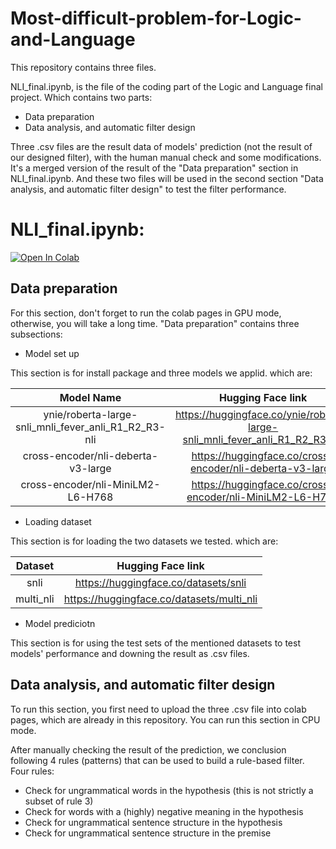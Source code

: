 # Most-difficult-problem-for-Logic-and-Language
This repository contains three files. 

NLI_final.ipynb, is the file of the coding part of the Logic and Language final project. Which contains two parts:
* Data preparation
* Data analysis, and automatic filter design

Three .csv files are the result data of models' prediction (not the result of our designed filter), with the human manual check and some modifications. It's a merged version of the result of the "Data preparation" section in NLI_final.ipynb. And these two files will be used in the second section "Data analysis, and automatic filter design" to test the filter performance.


# NLI_final.ipynb:
[![Open In Colab](https://colab.research.google.com/assets/colab-badge.svg)](https://colab.research.google.com/drive/1za-dUNbearC0RA6lwb4weIMzflQoOrYc?usp=sharing)

## Data preparation
For this section, don't forget to run the colab pages in GPU mode, otherwise, you will take a long time. "Data preparation" contains three subsections:
* Model set up

This section is for install package and three models we applid. which are:

|Model Name|Hugging Face link|
|:--------:|:---------------:|
|ynie/roberta-large-snli_mnli_fever_anli_R1_R2_R3-nli|https://huggingface.co/ynie/roberta-large-snli_mnli_fever_anli_R1_R2_R3-nli|
|cross-encoder/nli-deberta-v3-large|https://huggingface.co/cross-encoder/nli-deberta-v3-large|
|cross-encoder/nli-MiniLM2-L6-H768|https://huggingface.co/cross-encoder/nli-MiniLM2-L6-H768|

* Loading dataset

This section is for loading the two datasets we tested. which are:

|Dataset|Hugging Face link|
|:-----:|:---------------:|
|snli|https://huggingface.co/datasets/snli|
|multi_nli|https://huggingface.co/datasets/multi_nli|


* Model prediciotn

This section is for using the test sets of the mentioned datasets to test models' performance and downing the result as .csv files.

## Data analysis, and automatic filter design
To run this section, you first need to upload the three .csv file into colab pages, which are already in this repository. You can run this section in CPU mode.

After manually checking the result of the prediction, we conclusion following 4 rules (patterns) that can be used to build a rule-based filter. Four rules:
* Check for ungrammatical words in the hypothesis (this is not strictly a subset of rule 3)
* Check for words with a (highly) negative meaning in the hypothesis
* Check for ungrammatical sentence structure in the hypothesis
* Check for ungrammatical sentence structure in the premise
